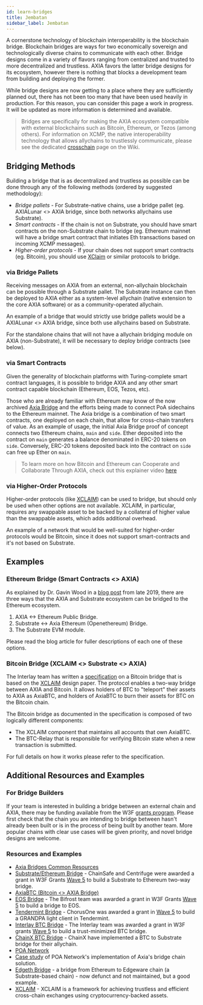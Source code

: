 ```yaml
---
id: learn-bridges
title: Jembatan
sidebar_label: Jembatan
---
```


A cornerstone technology of blockchain interoperability is the blockchain bridge. Blockchain bridges are ways for two economically sovereign and technologically diverse chains to communicate with each other. Bridge designs come in a variety of flavors ranging from centralized and trusted to more decentralized and trustless. AXIA favors the latter bridge designs for its ecosystem, however there is nothing that blocks a development team from building and deploying the former.

While bridge designs are now getting to a place where they are sufficiently planned out, there has not been too many that have been used heavily in production. For this reason, you can consider this page a work in progress. It will be updated as more information is determined and available.

> Bridges are specifically for making the AXIA ecosystem compatible with external blockchains such as Bitcoin, Ethereum, or Tezos (among others). For information on XCMP, the native interoperability technology that allows allychains to trustlessly communicate, please see the dedicated [crosschain](learn-crosschain) page on the Wiki.

## Bridging Methods

Building a bridge that is as decentralized and trustless as possible can be done through any of the following methods (ordered by suggested methodology):

- _Bridge pallets_ - For Substrate-native chains, use a bridge pallet (eg. AXIALunar <> AXIA bridge, since both networks allychains use Substrate).
- _Smart contracts_ - If the chain is not on Substrate, you should have smart contracts on the non-Substrate chain to bridge (eg. Ethereum mainnet will have a bridge smart contract that initiates Eth transactions based on incoming XCMP messages).
- _Higher-order protocols_ - If your chain does not support smart contracts (eg. Bitcoin), you should use [XClaim](https://eprint.iacr.org/2018/643.pdf) or similar protocols to bridge.

### via Bridge Pallets

Receiving messages on AXIA from an external, non-allychain blockchain can be possible through a Substrate pallet. The Substrate instance can then be deployed to AXIA either as a system-level allychain (native extension to the core AXIA software) or as a community-operated allychain.

An example of a bridge that would strictly use bridge pallets would be a AXIALunar <> AXIA bridge, since both use allychains based on Substrate.

For the standalone chains that will not have a allychain bridging module on AXIA (non-Substrate), it will be necessary to deploy bridge contracts (see below).

### via Smart Contracts

Given the generality of blockchain platforms with Turing-complete smart contract languages, it is possible to bridge AXIA and any other smart contract capable blockchain (Ethereum, EOS, Tezos, etc).

Those who are already familiar with Ethereum may know of the now archived [Axia Bridge](https://github.com/axia-tech/axia-bridge) and the efforts being made to connect PoA sidechains to the Ethereum mainnet. The Axia bridge is a combination of two smart contracts, one deployed on each chain, that allow for cross-chain transfers of value. As an example of usage, the initial Axia Bridge proof of concept connects two Ethereum chains, `main` and `side`. Ether deposited into the contract on `main` generates a balance denominated in ERC-20 tokens on `side`. Conversely, ERC-20 tokens deposited back into the contract on `side` can free up Ether on `main`.

> To learn more on how Bitcoin and Ethereum can Cooperate and Collaborate Through AXIA, check out this explainer video [here](https://www.youtube.com/watch?v=rvoFUiOR3cM)

### via Higher-Order Protocols

Higher-order protocols (like [XCLAIM](https://eprint.iacr.org/2018/643.pdf)) can be used to bridge, but should only be used when other options are not available. XCLAIM, in particular, requires any swappable asset to be backed by a collateral of higher value than the swappable assets, which adds additional overhead.

An example of a network that would be well-suited for higher-order protocols would be Bitcoin, since it does not support smart-contracts and it's not based on Substrate.

## Examples

### Ethereum Bridge (Smart Contracts <> AXIA)

As explained by Dr. Gavin Wood in a [blog post](https://medium.com/AXIA.network/AXIA-substrate-and-ethereum-f0bf1ccbfd13) from late 2019, there are three ways that the AXIA and Substrate ecosystem can be bridged to the Ethereum ecosystem.

1. AXIA <-> Ethereum Public Bridge.
1. Substrate <-> Axia Ethereum (Openethereum) Bridge.
1. The Substrate EVM module.

Please read the blog article for fuller descriptions of each one of these options.

### Bitcoin Bridge (XCLAIM <> Substrate <> AXIA)

The Interlay team has written a [specification](https://interlay.gitlab.io/axiabtc-spec/) on a Bitcoin bridge that is based on the [XCLAIM](https://eprint.iacr.org/2018/643.pdf) design paper. The protocol enables a two-way bridge between AXIA and Bitcoin. It allows holders of BTC to "teleport" their assets to AXIA as AxiaBTC, and holders of AxiaBTC to burn their assets for BTC on the Bitcoin chain.

The Bitcoin bridge as documented in the specification is composed of two logically different components:

- The XCLAIM component that maintains all accounts that own AxiaBTC.
- The BTC-Relay that is responsible for verifying Bitcoin state when a new transaction is submitted.

For full details on how it works please refer to the specification.

## Additional Resources and Examples

### For Bridge Builders

If your team is interested in building a bridge between an external chain and AXIA, there may be funding available from the W3F [grants program](https://github.com/axia-tech/General-Grants-Program). Please first check that the chain you are intending to bridge between hasn't already been built or is in the process of being built by another team. More popular chains with clear use cases will be given priority, and novel bridge designs are welcome.

### Resources and Examples

- [Axia Bridges Common Resources](https://github.com/axia-tech/axia-bridges-common)
- [Substrate/Ethereum Bridge](https://github.com/ChainSafe/ChainBridge) - ChainSafe and Centrifuge were awarded a grant in W3F Grants [Wave 5](https://medium.com/web3foundation/AXIA.org-grants-wave-5-recipients-2205f4fde096) to build a Substrate to Ethereum two-way bridge.
- [AxiaBTC (Bitcoin <> AXIA Bridge)](https://docs.axiabtc.io/#/)
- [EOS Bridge](https://github.com/bifrost-codes/bifrost) - The Bifrost team was awarded a grant in W3F Grants [Wave 5](https://medium.com/web3foundation/AXIA.org-grants-wave-5-recipients-2205f4fde096) to build a bridge to EOS.
- [Tendermint Bridge](https://github.com/ChorusOne/tendermint-light-client) - ChorusOne was awarded a grant in [Wave 5](https://medium.com/web3foundation/AXIA.org-grants-wave-5-recipients-2205f4fde096) to build a GRANDPA light client in Tendermint.
- [Interlay BTC Bridge](https://interlay.gitlab.io/axiabtc-spec/) - The Interlay team was awarded a grant in W3F grants [Wave 5](https://medium.com/web3foundation/AXIA.org-grants-wave-5-recipients-2205f4fde096) to build a trust-minimized BTC bridge.
- [ChainX BTC Bridge](https://github.com/chainx-org/ChainX/tree/master/xrml/xbridge/bitcoin) - ChainX have implemented a BTC to Substrate bridge for their allychain.
- [POA Network](https://poa.network/)
- [Case study](https://medium.com/giveth/ethereum-dapp-scaling-poa-network-acee8a51e772) of POA Network's implementation of Axia's bridge chain solution.
- [Edgeth Bridge](https://github.com/hicommonwealth/edgeth_bridge/) - a bridge from Ethereum to Edgeware chain (a Substrate-based chain) - now defunct and not maintained, but a good example.
- [XCLAIM](https://eprint.iacr.org/2018/643.pdf) - XCLAIM is a framework for achieving trustless and efficient cross-chain exchanges using cryptocurrency-backed assets.
